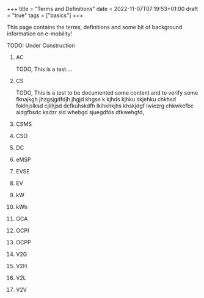 +++
title = "Terms and Definitions"
date = 2022-11-07T07:19:53+01:00
draft = "true"
tags = ["basics"]
+++

This page contains the terms, definitions and some bit of background information on e-mobility!

TODO: Under Construction

1. AC
   
   TODO, This is a test....
1. CS
   
   TODO, This is a test to be documented some content and to verify some fknajkgh jhzgsjgdfdjh jhgjd khgse k
   kjhds kjhku skjehku chkhsd foklhjslksd cjlihjsd dcfkuhskdfh lkihkhkjhs khskjdgf lwiezrg chkwkefbc aldgfbsdc 
   ksdzr sld whebgd sjuegdfös dfkwehgfd, 
1. CSMS
1. CSO
1. DC
1. eMSP
1. EVSE
1. EV
1. kW
1. kWh
1. OCA
1. OCPI
1. OCPP
1. V2G
1. V2H
1. V2L
1. V2V


